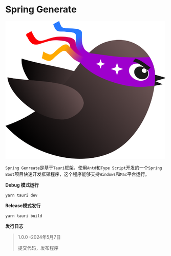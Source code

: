 # Spring Generate

<img src="./logo.png" width="500px"/>



``Spring Genreate``是基于``Tauri``框架，使用``Antd``和``Type Script``开发的一个``Spring Boot``项目快速开发框架程序，这个程序能够支持``Windows``和``Mac``平台运行。

**Debug 模式运行**

```text
yarn tauri dev
```

**Release模式发行**

```text
yarn tauri build
```

**发行日志**

> 1.0.0 -2024年5月7日
>
> 提交代码，发布程序
